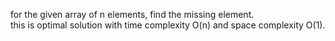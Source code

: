 for the given array of n elements, find the missing element.  
this is optimal solution with time complexity O(n) and space complexity O(1).

